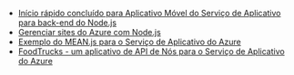 - [Início rápido concluído para Aplicativo Móvel do Serviço de Aplicativo para back-end do Node.js](https://azure.microsoft.com/resources/samples/app-service-mobile-nodejs-backend-quickstart/)
- [Gerenciar sites do Azure com Node.js](https://azure.microsoft.com/resources/samples/app-service-web-nodejs-manage/)
- [Exemplo do MEAN.js para o Serviço de Aplicativo do Azure](https://azure.microsoft.com/resources/samples/meanjs/)
- [FoodTrucks - um aplicativo de API de Nós para o Serviço de Aplicativo do Azure](https://azure.microsoft.com/resources/samples/app-service-api-node-food-trucks/)